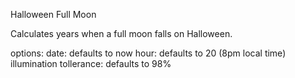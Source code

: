 Halloween Full Moon

Calculates years when a full moon falls on Halloween.

options:
date: defaults to now
hour: defaults to 20 (8pm local time)
illumination tollerance: defaults to 98%
